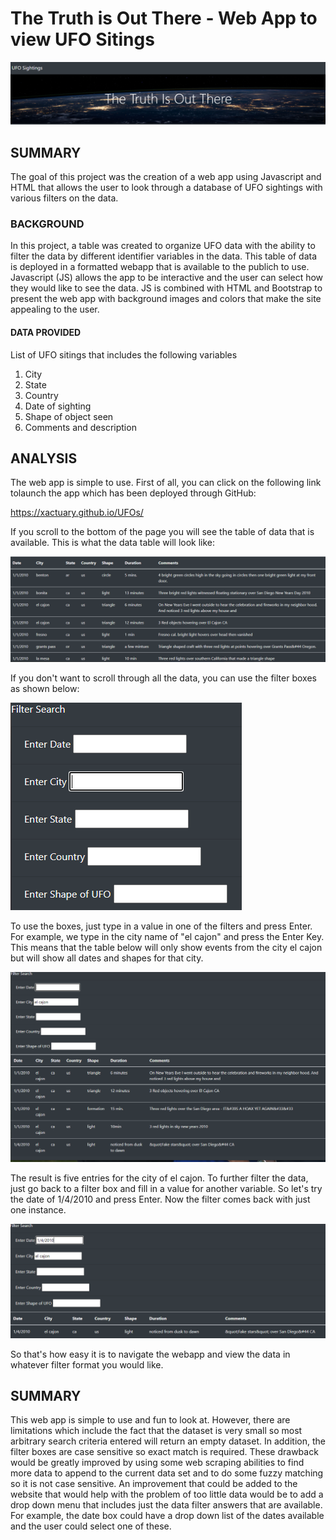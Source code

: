 # The Truth is Out There - Web App to view UFO Sitings
![](https://github.com/xactuary/UFOs/blob/main/Resources/title.PNG)
## SUMMARY
The goal of this project was the creation of a web app using Javascript and HTML that allows the user to look through a database of UFO sightings with various filters on the data.
### BACKGROUND
In this project, a table was created to organize UFO data with the ability to filter the data by different identifier variables in the data.  This table of data is deployed in a formatted webapp that is available to the publich to use.  Javascript (JS) allows the app to be interactive and the user can select how they would like to see the data.  JS is combined with HTML and Bootstrap to present the web app with background images and colors that make the site appealing to the user.  

#### DATA PROVIDED
List of UFO sitings that includes the following variables
1. City
2. State
3. Country
4. Date of sighting
5. Shape of object seen
6. Comments and description

## ANALYSIS

The web app is simple to use.  First of all, you can click on the following link tolaunch the app which has been deployed through GitHub:

https://xactuary.github.io/UFOs/ 

If you scroll to the bottom of the page you will see the table of data that is available.  This is what the data table will look like:

![](https://github.com/xactuary/UFOs/blob/main/Resources/datasample.PNG)

If you don't want to scroll through all the data, you can use the filter boxes as shown below:

![](https://github.com/xactuary/UFOs/blob/main/Resources/cleansearch.PNG)

To use the boxes, just type in a value in one of the filters and press Enter.  For example, we type in the city name of "el cajon" and press the Enter Key.  
This means that the table below will only show events from the city el cajon but will show all dates and shapes for that city.  

![](https://github.com/xactuary/UFOs/blob/main/Resources/elcajon.PNG)

The result is five entries for the city of el cajon.  To further filter the data, just go back to a filter box and fill in a value for another variable.  So let's try the date of 1/4/2010 and press Enter.  Now the filter comes back with just one instance.

![](https://github.com/xactuary/UFOs/blob/main/Resources/searchresult.PNG)

So that's how easy it is to navigate the webapp and view the data in whatever filter format you would like.


## SUMMARY
This web app is simple to use and fun to look at.  However, there are limitations which include the fact that the dataset is very small so most arbitrary search criteria entered will return an empty dataset.  In addition, the filter boxes are case sensitive so exact match is required.  These drawback would be greatly improved by using some web scraping abilities to find more data to append to the current data set and to do some fuzzy matching so it is not case sensitive.  An improvement that could be added to the website that would help with the problem of too little data would be to add a drop down menu that includes just the data filter answers that are available.  For example, the date box could have a drop down list of the dates available and the user could select one of these.  


